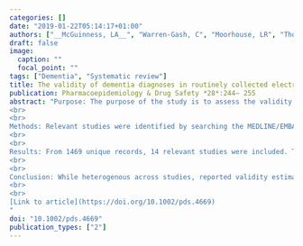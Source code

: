 ```yaml
---
categories: []
date: "2019-01-22T05:14:17+01:00"
authors: ["__McGuinness, LA__", "Warren‐Gash, C", "Moorhouse, LR", "Thomas, SL"]
draft: false
image:
  caption: ""
  focal_point: ""
tags: ["Dementia", "Systematic review"]
title: The validity of dementia diagnoses in routinely collected electronic health records in the United Kingdom; a systematic review
publication: Pharmacoepidemiology & Drug Safety *28*:244– 255
abstract: "Purpose: The purpose of the study is to assess the validity of codes or algorithms used to identify dementia in UK electronic health record (EHR) primary care and hospitalisation databases.
<br>
<br>
Methods: Relevant studies were identified by searching the MEDLINE/EMBASE databases from inception to June 2018, hand‐searching reference lists, and consulting experts. The search strategy included synonyms for “Dementia”, “Europe”, and “EHR”. Studies were included if they validated dementia diagnoses in UK primary care or hospitalisation databases, irrespective of validation method used. The Quality Assessment for Diagnostic Accuracy Studies‐2 (QUADAS‐2) tool was used to assess risk of bias.
<br>
<br>
Results: From 1469 unique records, 14 relevant studies were included. Thirteen validated individual diagnoses against a reference standard, reporting high estimates of validity. Most reported only the positive predictive value (PPV), with estimates ranging between 0.09 and 1.0 and 0.62 and 0.85 in primary care and hospitalisation databases, respectively. One study performed a rate comparison, indicating good generalisability of dementia diagnoses in The Health Improvement Network (THIN) database to the UK population. Studies were of low methodological quality. As studies were not comparable, no summary validity estimates were produced.
<br>
<br>
Conclusion: While heterogenous across studies, reported validity estimates were generally high. However, the credibility of these estimates is limited by the methodological quality of studies, primarily resulting from insufficient blinding of researchers interpreting the reference test. Inadequate reporting, particularly of the specific codes validated, hindered comparison of estimates across studies. Future validation studies should make use of more robust reference tests, follow established reporting guidelines, and calculate all measures of validity.
<br>
<br>
[Link to article](https://doi.org/10.1002/pds.4669)
"
doi: "10.1002/pds.4669"
publication_types: ["2"]
---
```

